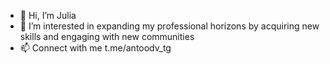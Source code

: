 - 👋 Hi, I’m Julia
- 👀 I’m interested in expanding my professional horizons by acquiring new skills and engaging with new communities
- 📫 Connect with me t.me/antoodv_tg

<!---
garrin1952/garrin1952 is a ✨ special ✨ repository because its `README.md` (this file) appears on your GitHub profile.
You can click the Preview link to take a look at your changes.
--->
